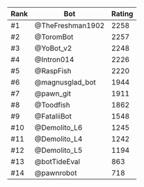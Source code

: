 Rank|Bot|Rating
---|---|---
#1|@TheFreshman1902|2258
#2|@ToromBot|2257
#3|@YoBot_v2|2248
#4|@Intron014|2226
#5|@RaspFish|2220
#6|@magnusglad_bot|1944
#7|@pawn_git|1911
#8|@Toodfish|1862
#9|@FataliiBot|1548
#10|@Demolito_L6|1245
#11|@Demolito_L4|1242
#12|@Demolito_L5|1194
#13|@botTideEval|863
#14|@pawnrobot|718
